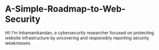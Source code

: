# A-Simple-Roadmap-to-Web-Security
Hi! I’m Inbamanikandan, a cybersecurity researcher focused on protecting website infrastructure by uncovering and responsibly reporting security weaknesses.
